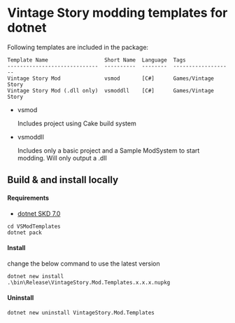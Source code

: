 # Vintage Story modding templates for dotnet
Following templates are included in the package:

```
Template Name                  Short Name  Language  Tags
-----------------------------  ----------  --------  -------------------
Vintage Story Mod              vsmod       [C#]      Games/Vintage Story             
Vintage Story Mod (.dll only)  vsmoddll    [C#]      Games/Vintage Story 
```
- vsmod

    Includes project using Cake build system
- vsmoddll

    Includes only a basic project and a Sample ModSystem to start modding. Will only output a .dll


## Build & and install locally

#### Requirements  
- [dotnet SKD 7.0](https://dotnet.microsoft.com/en-us/download)

```shell
cd VSModTemplates
dotnet pack
```
#### Install

change the below command to use the latest version
```
dotnet new install .\bin\Release\VintageStory.Mod.Templates.x.x.x.nupkg
```


#### Uninstall

```
dotnet new uninstall VintageStory.Mod.Templates
```
